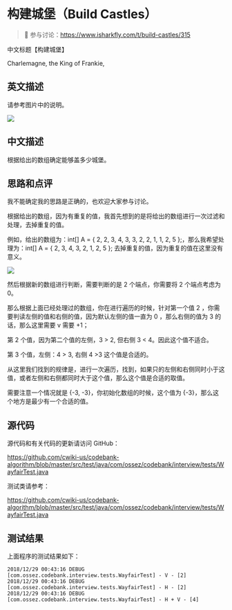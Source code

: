 # 构建城堡（Build Castles）

> 🔔 参与讨论：https://www.isharkfly.com/t/build-castles/315

中文标题【构建城堡】

Charlemagne, the King of Frankie,

## 英文描述

请参考图片中的说明。

![](https://cdn.isharkfly.com/com-isharkfly-www/discourse-uploads/optimized/2X/a/a264461addc3a7f7ac216c90e958eb906c45b1e6_2_443x500.png)

## 中文描述

根据给出的数组确定能够盖多少城堡。

## 思路和点评

我不能确定我的思路是正确的，也欢迎大家参与讨论。

根据给出的数组，因为有重复的值，我首先想到的是将给出的数组进行一次过滤和处理，去掉重复的值。

例如，给出的数组为：int[] A = { 2, 2, 3, 4, 3, 3, 2, 2, 1, 1, 2, 5 };，那么我希望处理为：int[] A = { 2, 3, 4, 3, 2, 1, 2,
5 }; 去掉重复的值，因为重复的值在这里没有意义。

![](https://com-ossez-www-discourse.s3.dualstack.us-east-2.amazonaws.com/discourse-uploads/original/1X/9cd25f567b772c20aacfc6e6ebdc018d16f5e3a1.jpeg)

然后根据新的数组进行判断，需要判断的是 2 个端点，你需要将 2 个端点考虑为 0。

那么根据上面已经处理过的数组，你在进行遍历的时候，针对第一个值 2 ，你需要判读左侧的值和右侧的值，因为默认左侧的值一直为 0
，那么右侧的值为 3 的话，那么这里需要 v 需要 +1；

第 2 个值，因为第二个值的左侧，3 > 2, 但右侧 3 < 4。因此这个值不适合。

第 3 个值，左侧：4 > 3, 右侧 4 >3 这个值是合适的。

从这里我们找到的规律是，进行一次遍历，找到，如果只的左侧和右侧同时小于这值，或者左侧和右侧都同时大于这个值，那么这个值是合适的取值。

需要注意一个情况就是 {-3, -3}，你初始化数组的时候，这个值为 {-3}，那么这个地方是最少有一个合适的值。

## 源代码

源代码和有关代码的更新请访问 GitHub：

https://github.com/cwiki-us/codebank-algorithm/blob/master/src/test/java/com/ossez/codebank/interview/tests/WayfairTest.java

测试类请参考：

https://github.com/cwiki-us/codebank-algorithm/blob/master/src/test/java/com/ossez/codebank/interview/tests/WayfairTest.java

## 测试结果

上面程序的测试结果如下：

```
2018/12/29 00:43:16 DEBUG [com.ossez.codebank.interview.tests.WayfairTest] - V - [2]
2018/12/29 00:43:16 DEBUG [com.ossez.codebank.interview.tests.WayfairTest] - H - [2]
2018/12/29 00:43:16 DEBUG [com.ossez.codebank.interview.tests.WayfairTest] - H + V - [4]
```